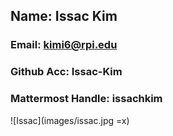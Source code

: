 ## Name: Issac Kim
### Email: kimi6@rpi.edu
### Github Acc: Issac-Kim
### Mattermost Handle: issachkim
![Issac](images/issac.jpg =x)
